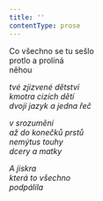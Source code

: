 ```yaml
---
title: ''
contentType: prose
---
```


<section>

Co všechno se tu sešlo  
protlo a prolíná  
něhou

_tvé zjizvené dětství  
kmotra cizích dětí  
dvojí jazyk a jedna řeč_

</section>

<section>

_v srozumění  
až do konečků prstů  
nemýtus touhy  
dcery a matky_

</section>

<section>

_A jiskra  
která to všechno  
podpálila_

</section>
